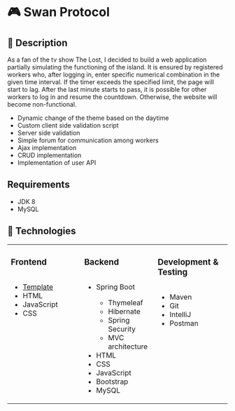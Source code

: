 # 🎮 Swan Protocol
## 📝 Description
<p>
 <p>As a fan of the tv show The Lost, I decided to build a web application partially simulating the functioning of the island. It is ensured by registered workers who, 
  after logging in, enter specific numerical combination in the given time interval. If the timer exceeds the specified limit, the page will start to lag. After the last minute starts to pass, it is possible for other workers to log in and resume the countdown. Otherwise, the website will become non-functional.</p>
  <ul>
    <li>Dynamic change of the theme based on the daytime</li>
    <li>Custom client side validation script</li>
    <li>Server side validation</li>
    <li>Simple forum for communication among workers</li>
    <li>Ajax implementation</li>
    <li>CRUD implementation</li>
    <li>Implementation of user API</li>
  </ul>
</p>
<h2>Requirements</h2>
    <ul>
      <li>JDK 8</li>
      <li>MySQL</li>
    </ul>

 ## 🧰 Technologies

 <table><tr><td valign="top" width="33%">

### Frontend  
<div align="left">
  <ul style="list-style-type: disc; display: inline-block;">
    <li><a href="https://www.bootstrapdash.com/product/corona-free" target="_blank" rel="noopener noreferrer">Template</a></li>
    <li>HTML</li>
    <li>JavaScript</li>
    <li>CSS</li>
  </ul>
</div>


</td><td valign="top" width="33%">



### Backend  
<div align="left">
  <ul style="list-style-type: disc; display: inline-block;">
     <li>Spring Boot</li>
    <ul>
      <li>Thymeleaf</li>
      <li>Hibernate</li>
      <li>Spring Security</li>
      <li>MVC architecture</li>
    </ul>
  <li>HTML</li>
  <li>CSS</li>
  <li>JavaScript</li>
  <li>Bootstrap</li>
  <li>MySQL</li>
</td><td valign="top" width="33%">



### Development & Testing  
<div align="left">
  <ul style="list-style-type: disc; display: inline-block;">
    <li>Maven</li>
  <li>Git</li>
  <li>IntelliJ</li>
  <li>Postman</li>
  </ul>
</div>


</td></tr></table>






